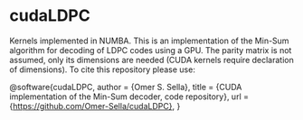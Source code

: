 # cudaLDPC
Kernels implemented in NUMBA.
This is an implementation of the Min-Sum algorithm for decoding of LDPC codes using a GPU.
The parity matrix is not assumed, only its dimensions are needed (CUDA kernels require declaration of dimensions).
To cite this repository please use:

@software{cudaLDPC,
author = {Omer S. Sella},
title = {CUDA implementation of the Min-Sum decoder, code repository},
url = {https://github.com/Omer-Sella/cudaLDPC},
}
